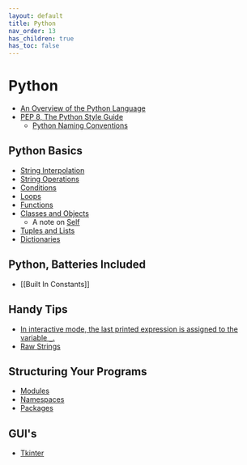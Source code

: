 ```yaml
---
layout: default
title: Python
nav_order: 13
has_children: true
has_toc: false
---
```


# Python

- [An Overview of the Python Language](../python/python-overview)
- [PEP 8, The Python Style Guide](../python/pep-8)
  - [Python Naming Conventions](../python/naming-conventions)

## Python Basics

- [String Interpolation](../python/string-interpolation)
- [String Operations](../python/string-operations)
- [Conditions](../python/conditions)
- [Loops](../python/loops)
- [Functions](../python/functions)
- [Classes and Objects](../python/classes-objects)
  - A note on [Self](../python/self)
- [Tuples and Lists](../python/tuples-lists)
- [Dictionaries](../python/dictionaries)

## Python, Batteries Included

- [[Built In Constants]]

## Handy Tips

- [In interactive mode, the last printed expression is assigned to the variable `_`.](../python/calculator-underscores)
- [Raw Strings](../python/raw-strings)

## Structuring Your Programs

- [Modules](../python/modules)
- [Namespaces](../python/namespaces)
- [Packages](../python/packages)

## GUI's

- [Tkinter](../python/tkinter)
